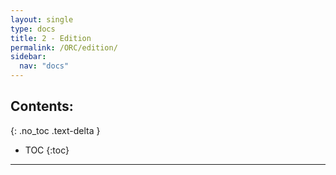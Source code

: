 ```yaml
---
layout: single
type: docs
title: 2 - Edition
permalink: /ORC/edition/
sidebar:
  nav: "docs"
---
```


## Contents:
{: .no_toc .text-delta }

- TOC
{:toc}

---